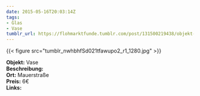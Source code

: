 ```yaml
---
date: 2015-05-16T20:03:14Z
tags:
- Glas
- Vase
tumblr_url: https://flohmarktfunde.tumblr.com/post/131500219438/objekt-vase-beschreibung-lorem-ipsum-ort
---
```

 {{< figure src="tumblr_nwhbhfSd021tfawupo2_r1_1280.jpg" >}}  

**Objekt:** Vase  
**Beschreibung:**   
**Ort:** Mauerstraße  
**Preis:** 6€  
**Links:** 
